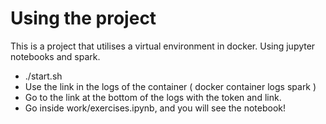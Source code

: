 # Using the project

This is a project that utilises a virtual environment in docker. Using jupyter notebooks and spark.

- ./start.sh
- Use the link in the logs of the container ( docker container logs spark )
- Go to the link at the bottom of the logs with the token and link.
- Go inside work/exercises.ipynb, and you will see the notebook!
